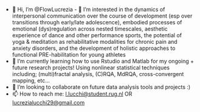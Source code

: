 - 👋 Hi, I’m @FlowLucrezia - 👀 I’m interested in the dynamics of interpersonal communication over the course of development (esp over transitions through early/late adolescence), embodied processes of emotional (dys)regulation across nested timescales, aesthetic experience of dance and other performance sports, the potential of yoga & meditation as rehabilitative modalities for chronic pain and anxiety disorders, and the development of holistic approaches to functional PRE-habilitation for young athletes
- 🌱 I’m currently learning how to use Rstudio and Matlab for my ongoing + future research projects! Using nonlinear statistical techniques including; (multi)fractal analysis, (C)RQA, MdRQA, cross-convergent mapping, etc...
- 💞️ I’m looking to collaborate on future data analysis tools and projects :)
- 📫 How to reach me: l.lucchi@student.rug.nl OR lucrezialucchi29@gmail.com

<!---
FlowLucrezia/FlowLucrezia is a ✨ special ✨ repository because its `README.md` (this file) appears on your GitHub profile.
You can click the Preview link to take a look at your changes.
--->
